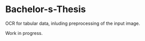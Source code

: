 # Bachelor-s-Thesis

OCR for tabular data, inluding preprocessing of the input image.

Work in progress.
